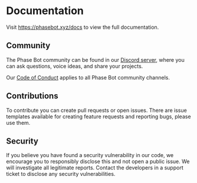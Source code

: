 # Documentation

Visit https://phasebot.xyz/docs to view the full documentation.

## Community

The Phase Bot community can be found in our [Discord server], where you can ask
questions, voice ideas, and share your projects.

Our [Code of Conduct] applies to all Phase Bot community channels.

## Contributions

To contribute you can create pull requests or open issues. There are issue
templates available for creating feature requests and reporting bugs, please use
them.

## Security

If you believe you have found a security vulnerability in our code, we encourage
you to responsibly disclose this and not open a public issue. We will
investigate all legitimate reports. Contact the developers in a support ticket
to disclose any security vulnerabilities.

<!-- prettier-ignore-start -->

[Discord server]: https://phasebot.xyz/redirect/discord
[Code of Conduct]: https://github.com/mikaeladev/phase/blob/main/.github/CODE_OF_CONDUCT.md

<!-- prettier-ignore-end -->
